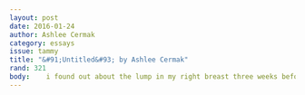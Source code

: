 ```yaml
---
layout: post 
date: 2016-01-24
author: Ashlee Cermak
category: essays
issue: tammy
title: "&#91;Untitled&#93; by Ashlee Cermak"
rand: 321
body: 	 i found out about the lump in my right breast three weeks before i got married. it was my first visit with a new gynecologist, a round and rosy woman with accolades on the wall certifying her fluency in russian. i took russian in college for half a semester but dropped out the day before the first exam. ironically, the only phrase i remember is a toast that means “to your health.”    there i was—legs spread wide because i don’t care, ass cheeks sweating as the doctor performed a breast exam, prodding my tits with her gloved hands. she kept her eyes on me and we chatted about my upcoming wedding. then her brow furrowed and she broke her gaze. she prodded some more and asked if i knew i had a lump in my breast. no, can’t say i did. she asked if i had a family history of breast cancer and i rattled on about my great-grandmother having her breast removed in the ‘40s. she asked about my grandmothers’ history; my paternal grandmother is cancer-free and so was my maternal grandmother until she died in a car accident when my mom was 15. as for my mother’s history, i couldn’t say. i told the doctor how my parents are poor and don’t have insurance. i have no idea the last time my mom received any medical care. the doctor pursed her lips and said i’d better make an appointment for a breast ultrasound. don’t worry, she cooed, the imaging clinic is conveniently located in the same building. how nice.    she coaxed me to scoot my ass just a little closer to the edge of the exam table and soon finished inspecting my vagina. she left and i wiped myself of the jelly they smear on the forceps to make sure the metal slides in easy and got dressed. then i walked across the hallway to the imaging clinic—so convenient—and scheduled an appointment for a breast ultrasound with the lady at the front desk. she said i’d have to wait until the following monday. i distractedly agreed and walked out. i had to get to work. cars whizzed by on the suburban main drag as i walked in the grass because there was no sidewalk.    when i got to work i felt a lump—haha—rise in my throat and i went to the bathroom to fight it down. there a co-worker asked if i was alright and i burst into tears. i was coughing and sputtering but was able to choke out they found a lump and i wouldn’t know if i had cancer until next week. i couldn’t work and called my husband, sobbing, to be picked up. he told me later he thought i was laughing when he first answered his phone. i spent the rest of the day in bed. disgusted with my body, i didn’t want to feel the weight of my breasts so i wore a bra all the time.  
---
```


